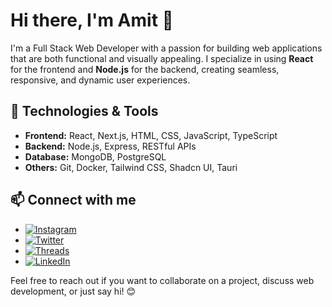 # Hi there, I'm Amit 👋

I'm a Full Stack Web Developer with a passion for building web applications that are both functional and visually appealing. I specialize in using **React** for the frontend and **Node.js** for the backend, creating seamless, responsive, and dynamic user experiences.

## 🔧 Technologies & Tools

- **Frontend:** React, Next.js, HTML, CSS, JavaScript, TypeScript
- **Backend:** Node.js, Express, RESTful APIs
- **Database:** MongoDB, PostgreSQL
- **Others:** Git, Docker, Tailwind CSS, Shadcn UI, Tauri

## 📫 Connect with me

- [![Instagram](https://img.shields.io/badge/Instagram-%23E4405F.svg?&style=for-the-badge&logo=instagram&logoColor=white)](https://www.instagram.com/beamitpal)
- [![Twitter](https://img.shields.io/badge/Twitter-%231DA1F2.svg?&style=for-the-badge&logo=twitter&logoColor=white)](https://twitter.com/beamitpal)
- [![Threads](https://img.shields.io/badge/Threads-%231DA1F2.svg?&style=for-the-badge&logo=threads&logoColor=white)](https://www.threads.net/@beamitpal)
- [![LinkedIn](https://img.shields.io/badge/LinkedIn-%230A66C2.svg?&style=for-the-badge&logo=linkedin&logoColor=white)](https://www.linkedin.com/in/beamitpal)

Feel free to reach out if you want to collaborate on a project, discuss web development, or just say hi! 😊
